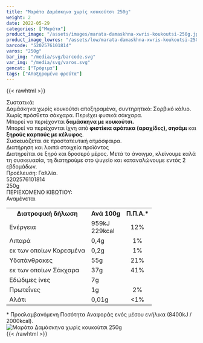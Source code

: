 ```yaml
---
title: "Μαράτα Δαμάσκηνα χωρίς κουκούτσι 250g"
weight: 2
date: 2022-05-29
categories: ["Μαράτα"]
product_image: "/assets/images/marata-damaskhna-xwris-koukoutsi-250g.jpg"
product_image_lowres: "/assets/low/marata-damaskhna-xwris-koukoutsi-250g.jpg"
barcode: "5202576101814"
varos: "250g"
bar_img: "/media/svg/barcode.svg"
var_img: "/media/svg/varos.svg"
gencat: ["Τρόφιμα"]
tags: ["Αποξηραμένα φρούτα"]
---
```

{{< rawhtml >}}

<div class="sload246"><div class="product"><div id="sistatika">Συστατικά:</div><div class="alltext">Δαμάσκηνα χωρίς κουκούτσι αποξηραμένα, συντηρητικό: Σορβικό κάλιο. Χωρίς πρόσθετα σάκχαρα. Περιέχει φυσικά σάκχαρα.<br>Μπορεί να περιέχονται <b>δαμάσκηνα με κουκούτσι.</b><br>Μπορεί να περιέχονται ίχνη από <b>φιστίκια αράπικα (αραχίδες), σησάμι</b> και <b>ξηρούς καρπούς με κέλυφος</b>.<br>Συσκευάζεται σε προστατευτική ατμόσφαιρα.</div><div id="loipa">Διατήρηση και λοιπά στοιχεία προϊόντος</div><div class="alltext">Διατηρείται σε ξηρό και δροσερό μέρος. Μετά το άνοιγμα, κλείνουμε καλά τη συσκευασία, τη διατηρούμε στο ψυγείο και καταναλώνουμε εντός 2 εβδομάδων.<br>Προέλευση: Γαλλία.</div><div id="barcode"><div id="barimage1"></div><span id="bartext">5202576101814</span></div><div id="varos"><div id="varosimage1"></div><span id="varostext">250g</span></div><div id="kivotio">ΠΕΡΙΕΧΟΜΕΝΟ ΚΙΒΩΤΙΟΥ:<br>Αναμένεται</div><div class="tabout"><table id="diatable"><tbody><tr><th>Διατροφική δήλωση</th><th>Ανά 100g</th><th>Π.Π.Α.*</th></tr><tr><td class="texr2">Ενέργεια</td><td class="texr">959kJ<br>229kcal</td><td class="texr" style="text-align:center">12%</td></tr><tr><td class="texr2">Λιπαρά</td><td class="texr">0,4g</td><td class="texr" style="text-align:center">1%</td></tr><tr><td class="gray">εκ των οποίων Κορεσµένα</td><td class="gray2">0,2g</td><td class="gray2" style="text-align:center">1%</td></tr><tr><td class="texr2">Yδατάνθρακες</td><td class="texr">55g</td><td class="texr" style="text-align:center">21%</td></tr><tr><td class="gray">εκ των οποίων Σάκχαρα</td><td class="gray2">37g</td><td class="gray2" style="text-align:center">41%</td></tr><tr><td class="texr2">Eδώδιμες ίνες</td><td class="texr">7g</td><td class="texr" style="text-align:center"></td></tr><tr><td class="texr2">Πρωτεΐνες</td><td class="texr">1g</td><td class="texr" style="text-align:center">2%</td></tr><tr><td class="texr2">Αλάτι</td><td class="texr">0,01g</td><td class="texr" style="text-align:center">&lt;1%</td></tr></tbody></table></div><div class="alltext">* Προσλαμβανόμενη Ποσότητα Αναφοράς ενός μέσου ενήλικα (8400kJ / 2000kcal).</div><div class="pimg"><img alt="Μαράτα Δαμάσκηνα χωρίς κουκούτσι 250g" title="Μαράτα Δαμάσκηνα χωρίς κουκούτσι 250g" src="/assets/images/marata-damaskhna-xwris-koukoutsi-250g.jpg"></div></div></div>
{{< /rawhtml >}}


